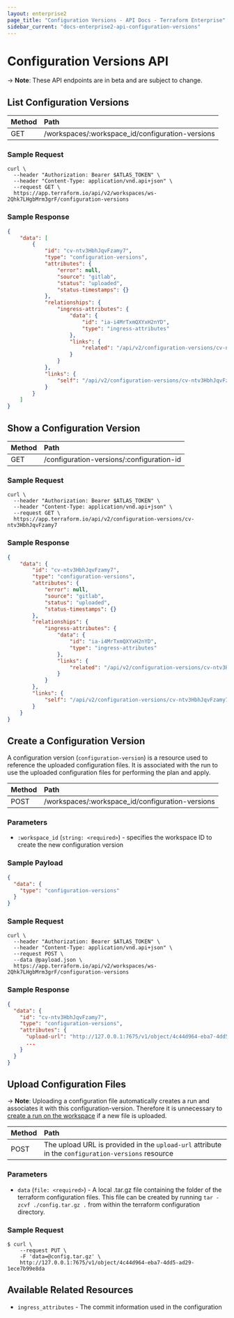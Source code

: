 ```yaml
---
layout: enterprise2
page_title: "Configuration Versions - API Docs - Terraform Enterprise"
sidebar_current: "docs-enterprise2-api-configuration-versions"
---
```


# Configuration Versions API

-> **Note**: These API endpoints are in beta and are subject to change.

## List Configuration Versions

| Method | Path           |
| :----- | :------------- |
| GET | /workspaces/:workspace_id/configuration-versions |

### Sample Request

```shell
curl \
  --header "Authorization: Bearer $ATLAS_TOKEN" \
  --header "Content-Type: application/vnd.api+json" \
  --request GET \
  https://app.terraform.io/api/v2/workspaces/ws-2Qhk7LHgbMrm3grF/configuration-versions
```

### Sample Response

```json
{
    "data": [
        {
            "id": "cv-ntv3HbhJqvFzamy7",
            "type": "configuration-versions",
            "attributes": {
                "error": null,
                "source": "gitlab",
                "status": "uploaded",
                "status-timestamps": {}
            },
            "relationships": {
                "ingress-attributes": {
                    "data": {
                        "id": "ia-i4MrTxmQXYxH2nYD",
                        "type": "ingress-attributes"
                    },
                    "links": {
                        "related": "/api/v2/configuration-versions/cv-ntv3HbhJqvFzamy7/ingress-attributes"
                    }
                }
            },
            "links": {
                "self": "/api/v2/configuration-versions/cv-ntv3HbhJqvFzamy7"
            }
        }
    ]
}
```

## Show a Configuration Version

| Method | Path           |
| :----- | :------------- |
| GET | /configuration-versions/:configuration-id |

### Sample Request

```shell
curl \
  --header "Authorization: Bearer $ATLAS_TOKEN" \
  --header "Content-Type: application/vnd.api+json" \
  --request GET \
  https://app.terraform.io/api/v2/configuration-versions/cv-ntv3HbhJqvFzamy7
```

### Sample Response

```json
{
    "data": {
        "id": "cv-ntv3HbhJqvFzamy7",
        "type": "configuration-versions",
        "attributes": {
            "error": null,
            "source": "gitlab",
            "status": "uploaded",
            "status-timestamps": {}
        },
        "relationships": {
            "ingress-attributes": {
                "data": {
                    "id": "ia-i4MrTxmQXYxH2nYD",
                    "type": "ingress-attributes"
                },
                "links": {
                    "related": "/api/v2/configuration-versions/cv-ntv3HbhJqvFzamy7/ingress-attributes"
                }
            }
        },
        "links": {
            "self": "/api/v2/configuration-versions/cv-ntv3HbhJqvFzamy7"
        }
    }
}
```

## Create a Configuration Version

A configuration version (`configuration-version`) is a resource used to reference the uploaded configuration files. It is associated with the run to use the uploaded configuration files for performing the plan and apply.

| Method | Path           |
| :----- | :------------- |
| POST | /workspaces/:workspace_id/configuration-versions |

### Parameters

- `:workspace_id` (`string: <required>`) - specifies the workspace ID to create the new configuration version

### Sample Payload

```json
{
  "data": {
    "type": "configuration-versions"
  }
}
```

### Sample Request

```shell
curl \
  --header "Authorization: Bearer $ATLAS_TOKEN" \
  --header "Content-Type: application/vnd.api+json" \
  --request POST \
  --data @payload.json \
  https://app.terraform.io/api/v2/workspaces/ws-2Qhk7LHgbMrm3grF/configuration-versions
```

### Sample Response

```json
{
  "data": {
    "id": "cv-ntv3HbhJqvFzamy7",
    "type": "configuration-versions",
    "attributes": {
      "upload-url": "http://127.0.0.1:7675/v1/object/4c44d964-eba7-4dd5-ad29-1ece7b99e8da"
      ...
    }
  }
}
```

## Upload Configuration Files

-> **Note**: Uploading a configuration file automatically creates a run and associates it with this configuration-version. Therefore it is unnecessary to [create a run on the workspace](./run.html#create-a-run) if a new file is uploaded.

| Method | Path           |
| :----- | :------------- |
| POST | The upload URL is provided in the `upload-url` attribute in the `configuration-versions` resource |

### Parameters

- `data` (`file: <required>`) - A local .tar.gz file containing the folder of the terraform configuration files. This file can be created by running `tar -zcvf ./config.tar.gz .` from within the terraform configuration directory.

### Sample Request

```shell
$ curl \
    --request PUT \
    -F 'data=@config.tar.gz' \
    http://127.0.0.1:7675/v1/object/4c44d964-eba7-4dd5-ad29-1ece7b99e8da
```

## Available Related Resources

- `ingress_attributes` - The commit information used in the configuration
